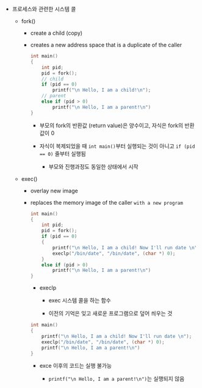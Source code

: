 - 프로세스와 관련한 시스템 콜
  
  - fork()
    
    - create a child (copy)
    
    - creates a new address space that is a duplicate of the caller
      
      ```c
      int main()
      {
          int pid;
          pid = fork();
          // child
          if (pid == 0)
              printf("\n Hello, I am a child!\n");
          // parent
          else if (pid > 0)
              printf("\n Hello, I am a parent!\n")
      }
      ```
      
      - 부모의 fork의 반환값 (return value)은 양수이고, 자식은  fork의 반환값이 0
      
      - 자식이 복제되었을 때 `int main()`부터 실행되는 것이 아니고 `if (pid == 0)` 줄부터 실행됨
        
        - 부모와 진행과정도 동일한 상태에서 시작
  
  - exec()
    
    - overlay new image
    
    - replaces the memory image of the caller `with a new program`
      
      ```c
      int main()
      {
          int pid;
          pid = fork();
          if (pid == 0)
          {
              printf("\n Hello, I am a child! Now I'll run date \n");
              execlp("/bin/date", "/bin/date", (char *) 0);
          }
          else if (pid > 0)
              printf("\n Hello, I am a parent!\n")
      }
      ```
      
      - execlp
        
        - exec 시스템 콜을 하는 함수
        
        - 이전의 기억은 잊고 새로운 프로그램으로 덮어 씌우는 것
      
      ```c
      int main()
      {
          printf("\n Hello, I am a child! Now I'll run date \n");
          execlp("/bin/date", "/bin/date", (char *) 0);
          printf("\n Hello, I am a parent!\n")
      }
      ```
      
      - exce 이후의 코드는 실행 불가능
        
        - `printf("\n Hello, I am a parent!\n")`는 실행되지 않음